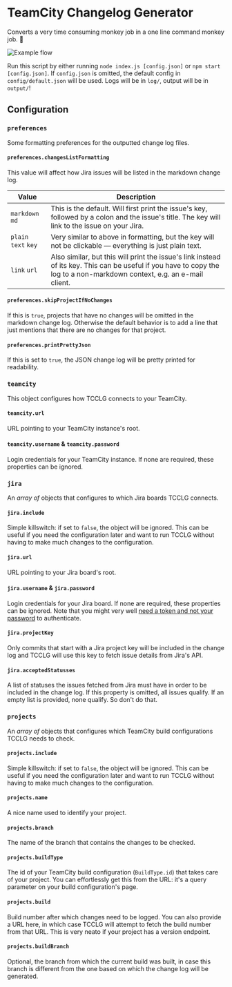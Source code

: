 # TeamCity Changelog Generator

Converts a very time consuming monkey job in a one line command monkey job. 🙈

![Example flow](https://i.imgur.com/vLCAQCm.gif)

Run this script by either running  `node index.js [config.json]` or `npm start [config.json]`. If `config.json` is omitted, the default config in `config/default.json` will be used. Logs will be in `log/`, output will be in `output/`!

## Configuration

### `preferences`
Some formatting preferences for the outputted change log files.

#### `preferences.changesListFormatting`
This value will affect how Jira issues will be listed in the markdown change log.

| Value                | Description                                                                                                                                                             |
|----------------------|-------------------------------------------------------------------------------------------------------------------------------------------------------------------------|
| `markdown` `md`      | This is the default. Will first print the issue's key, followed by a colon and the issue's title. The key will link to the issue on your Jira.                          |
| `plain` `text` `key` | Very similar to above in formatting, but the key will not be clickable — everything is just plain text.                                                                 |
| `link` `url`         | Also similar, but this will print the issue's link instead of its key. This can be useful if you have to copy the log to a non-markdown context, e.g. an e-mail client. |

#### `preferences.skipProjectIfNoChanges`
If this is `true`, projects that have no changes will be omitted in the markdown change log. Otherwise the default behavior is to add a line that just mentions that there are no changes for that project.

#### `preferences.printPrettyJson`
If this is set to `true`, the JSON change log will be pretty printed for readability.

### `teamcity`
This object configures how TCCLG connects to your TeamCity.

#### `teamcity.url`
URL pointing to your TeamCity instance's root.

#### `teamcity.username` & `teamcity.password`
Login credentials for your TeamCity instance. If none are required, these properties can be ignored.

### `jira`
An *array of* objects that configures to which Jira boards TCCLG connects.

#### `jira.include`
Simple killswitch: if set to `false`, the object will be ignored. This can be useful if you need the configuration later and want to run TCCLG without having to make much changes to the configuration.

#### `jira.url`
URL pointing to your Jira board's root.

#### `jira.username` & `jira.password`
Login credentials for your Jira board. If none are required, these properties can be ignored. Note that you might very well [need a token and not your password](https://confluence.atlassian.com/cloud/api-tokens-938839638.html) to authenticate.

#### `jira.projectKey`
Only commits that start with a Jira project key will be included in the change log and TCCLG will use this key to fetch issue details from Jira's API.

#### `jira.acceptedStatusses`
A list of statuses the issues fetched from Jira must have in order to be included in the change log. If this property is omitted, all issues qualify. If an empty list is provided, none qualify. So don't do that.

### `projects`
An *array of* objects that configures which TeamCity build configurations TCCLG needs to check.

#### `projects.include`
Simple killswitch: if set to `false`, the object will be ignored. This can be useful if you need the configuration later and want to run TCCLG without having to make much changes to the configuration.

#### `projects.name`
A nice name used to identify your project.

#### `projects.branch`
The name of the branch that contains the changes to be checked.

#### `projects.buildType`
The id of your TeamCity build configuration (`BuildType.id`) that takes care of your project. You can effortlessly get this from the URL: it's a query parameter on your build configuration's page.

#### `projects.build`
Build number after which changes need to be logged. You can also provide a URL here, in which case TCCLG will attempt to fetch the build number from that URL. This is very neato if your project has a version endpoint.

#### `projects.buildBranch`
Optional, the branch from which the current build was built, in case this branch is different from the one based on which the change log will be generated.